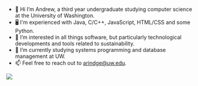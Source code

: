 - 👋 Hi I’m Andrew, a third year undergraduate studying computer science at the University of Washington.
- 🖥 I'm experienced with Java, C/C++, JavaScript, HTML/CSS and some Python.
- 👀 I’m interested in all things software, but particularly technological developments and tools related to sustainability.
- 🌱 I’m currently studying systems programming and database management at UW.
- 📫 Feel free to reach out to arindge@uw.edu.

<a href="https://github.com/andrewrindge/github-readme-stats">
  <img align="center" src="https://github-readme-stats.vercel.app/api/top-langs/?username=andrewrindge&layout=compact" />
</a>
<!---
andrewrindge/andrewrindge is a ✨ special ✨ repository because its `README.md` (this file) appears on your GitHub profile.
You can click the Preview link to take a look at your changes.
--->
